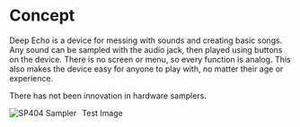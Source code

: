 # Concept

Deep Echo is a device for messing with sounds and creating basic songs. Any sound can be sampled with the audio jack, then played using buttons on the device. There is no screen or menu, so every function is analog. This also makes the device easy for anyone to play with, no matter their age or experience.

There has not been innovation in hardware samplers.

Test Image
<img src="https://static.roland.com/assets/images/products/main/sp-404sx_top_main.jpg"
    alt="SP404 Sampler"
    style="float: left; margin-right: 10px;">